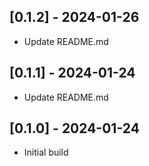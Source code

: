 ## [0.1.2] - 2024-01-26
- Update README.md

## [0.1.1] - 2024-01-24
- Update README.md

## [0.1.0] - 2024-01-24
- Initial build
